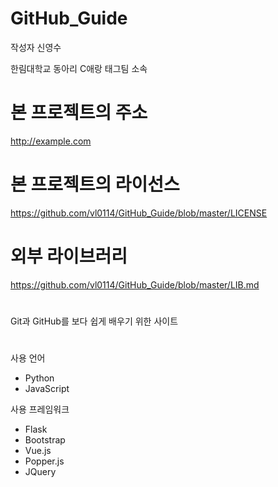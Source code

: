 # GitHub_Guide
작성자 신영수

한림대학교 동아리 C애랑 태그팀 소속

# 본 프로젝트의 주소
http://example.com

# 본 프로젝트의 라이선스
https://github.com/vl0114/GitHub_Guide/blob/master/LICENSE

# 외부 라이브러리
https://github.com/vl0114/GitHub_Guide/blob/master/LIB.md

# 
Git과 GitHub를 보다 쉽게 배우기 위한 사이트
# 
사용 언어
 - Python
 - JavaScript

사용 프레임워크
 - Flask
 - Bootstrap
 - Vue.js
 - Popper.js
 - JQuery

#
